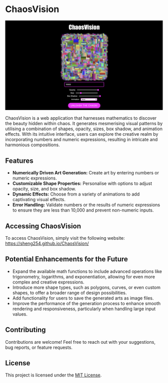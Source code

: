 # ChaosVision

![ChaosVision](ChaosVision.png)

ChaosVision is a web application that harnesses mathematics to discover the beauty hidden within chaos. It generates mesmerising visual patterns by utilising a combination of shapes, opacity, sizes, box shadow, and animation effects. With its intuitive interface, users can explore the creative realm by incorporating numbers and numeric expressions, resulting in intricate and harmonious compositions. 

## Features
- **Numerically Driven Art Generation:** Create art by entering numbers or numeric expressions.
- **Customizable Shape Properties:** Personalise with options to adjust opacity, size, and box shadow.
- **Dynamic Effects:** Choose from a variety of animations to add captivating visual effects.
- **Error Handling:** Validate numbers or the results of numeric expressions to ensure they are less than 10,000 and prevent non-numeric inputs.

## Accessing ChaosVision
To access ChaosVision, simply visit the following website: https://sheng254.github.io/ChaosVision/

## Potential Enhancements for the Future
- Expand the available math functions to include advanced operations like trigonometry, logarithms, and exponentiation, allowing for even more complex and creative expressions.
- Introduce more shape types, such as polygons, curves, or even custom shapes, to offer a broader range of design possibilities.
- Add functionality for users to save the generated arts as image files.
- Improve the performance of the generation process to enhance smooth rendering and responsiveness, particularly when handling large input values.

## Contributing
Contributions are welcome! Feel free to reach out with your suggestions, bug reports, or feature requests.

## License
This project is licensed under the [MIT License](LICENSE).

